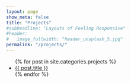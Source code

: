 ```yaml
---
layout: page
show_meta: false
title: "Projects"
#subheadline: "Layouts of Feeling Responsive"
#header:
#   image_fullwidth: "header_unsplash_5.jpg"
permalink: "/projects/"
---
```


<ul>
    {% for post in site.categories.projects %}
    <li><a href="{{ site.url }}{{ site.baseurl }}{{ post.url }}">{{ post.title }}</a></li>
    {% endfor %}
</ul>
